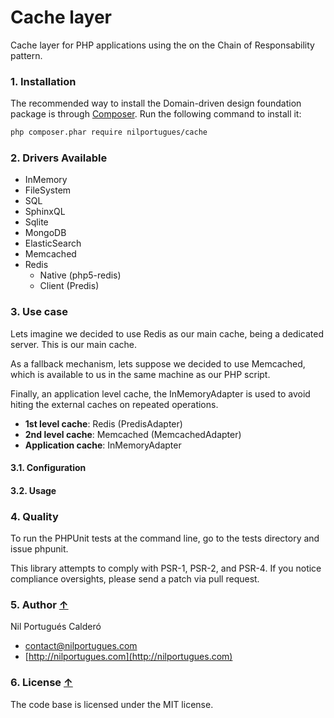 # Cache layer
Cache layer for PHP applications using the on the Chain of Responsability pattern.

### 1. Installation

The recommended way to install the Domain-driven design foundation package is through [Composer](http://getcomposer.org). Run the following command to install it:

```sh
php composer.phar require nilportugues/cache
```

### 2. Drivers Available
- InMemory
- FileSystem
- SQL
- SphinxQL
- Sqlite
- MongoDB
- ElasticSearch
- Memcached
- Redis
  - Native (php5-redis)
  - Client (Predis)

### 3. Use case

Lets imagine we decided to use Redis as our main cache, being a dedicated server. This is our main cache.

As a fallback mechanism, lets suppose we decided to use Memcached, which is available to us in the same machine as our PHP script. 

Finally, an application level cache, the InMemoryAdapter is used to avoid hiting the external caches on repeated operations.

- **1st level cache**: Redis (PredisAdapter)
- **2nd level cache**: Memcached (MemcachedAdapter)
- **Application cache**: InMemoryAdapter

#### 3.1. Configuration 

#### 3.2. Usage


### 4. Quality

To run the PHPUnit tests at the command line, go to the tests directory and issue phpunit.

This library attempts to comply with PSR-1, PSR-2, and PSR-4. If you notice compliance oversights, please send a patch via pull request.

### 5. Author [↑](#index_block)
Nil Portugués Calderó

 - <contact@nilportugues.com>
 - [http://nilportugues.com](http://nilportugues.com)

### 6. License [↑](#index_block)
The code base is licensed under the MIT license.

